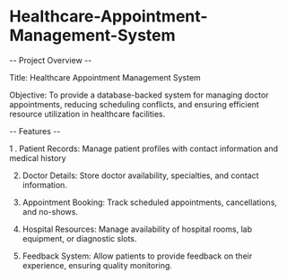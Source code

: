 # Healthcare-Appointment-Management-System


-- Project Overview --

Title: Healthcare Appointment Management System


Objective: To provide a database-backed system for managing doctor appointments, reducing scheduling conflicts, and ensuring efficient resource utilization in healthcare facilities.

-- Features --


1 . Patient Records: Manage patient profiles with contact information and medical history

2. Doctor Details: Store doctor availability, specialties, and contact information.

3. Appointment Booking: Track scheduled appointments, cancellations, and no-shows.

4. Hospital Resources: Manage availability of hospital rooms, lab equipment, or diagnostic slots.

5. Feedback System: Allow patients to provide feedback on their experience, ensuring quality monitoring.
